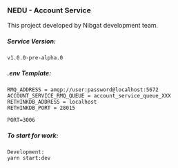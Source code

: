 ### NEDU - Account Service
This project developed by Nibgat development team.

##### Service Version:
```
v1.0.0-pre-alpha.0
```

##### .env Template:
```
RMQ_ADDRESS = amqp://user:password@localhost:5672
ACCOUNT_SERVICE_RMQ_QUEUE = account_service_queue_XXX
RETHINKDB_ADDRESS = localhost
RETHINKDB_PORT = 28015

PORT=3006
```

##### To start for work:
```
Development:
yarn start:dev
